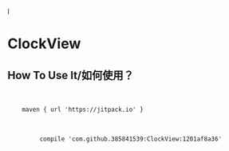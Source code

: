 l
# ClockView


## How To Use It/如何使用？
</br>

	  	maven { url 'https://jitpack.io' }
</br>

	         compile 'com.github.385841539:ClockView:1201af8a36'

